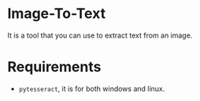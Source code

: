 # Image-To-Text

It is a tool that you can use to extract text from an image.

# Requirements
- `pytesseract`, it is for both windows and linux.
